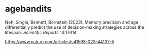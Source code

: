# agebandits

Noh, Singla, Bennett, Bornstein (2023). Memory precision and age differentially predict the use of decision-making strategies across the lifespan. _Scientific Reports_ 13:17014

https://www.nature.com/articles/s41598-023-44107-5
